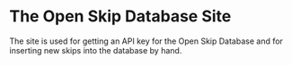 # The Open Skip Database Site

The site is used for getting an API key for the Open Skip Database and for inserting new skips into the database by hand.
